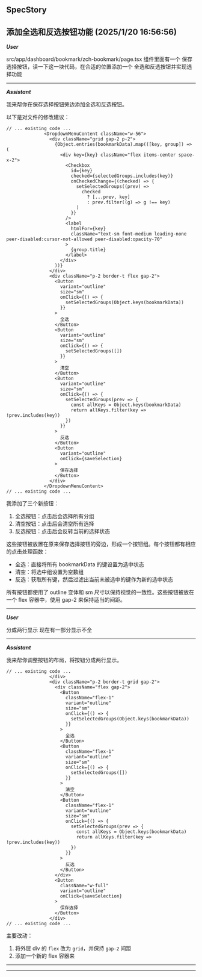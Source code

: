 ## SpecStory

## 添加全选和反选按钮功能 (2025/1/20 16:56:56)

_**User**_

src/app/dashboard/bookmark/zch-bookmark/page.tsx 组件里面有一个 保存选择按钮，读一下这一块代码，在合适的位置添加一个 全选和反选按钮并实现选择功能

---

_**Assistant**_

我来帮你在保存选择按钮旁边添加全选和反选按钮。

以下是对文件的修改建议：

```typescript:src/app/dashboard/bookmark/zch-bookmark/page.tsx
// ... existing code ...
              <DropdownMenuContent className="w-56">
                <div className="grid gap-2 p-2">
                  {Object.entries(bookmarkData).map(([key, group]) => (
                    <div key={key} className="flex items-center space-x-2">
                      <Checkbox
                        id={key}
                        checked={selectedGroups.includes(key)}
                        onCheckedChange={(checked) => {
                          setSelectedGroups((prev) =>
                            checked
                              ? [...prev, key]
                              : prev.filter((g) => g !== key)
                          )
                        }}
                      />
                      <label
                        htmlFor={key}
                        className="text-sm font-medium leading-none peer-disabled:cursor-not-allowed peer-disabled:opacity-70"
                      >
                        {group.title}
                      </label>
                    </div>
                  ))}
                </div>
                <div className="p-2 border-t flex gap-2">
                  <Button
                    variant="outline"
                    size="sm"
                    onClick={() => {
                      setSelectedGroups(Object.keys(bookmarkData))
                    }}
                  >
                    全选
                  </Button>
                  <Button
                    variant="outline"
                    size="sm"
                    onClick={() => {
                      setSelectedGroups([])
                    }}
                  >
                    清空
                  </Button>
                  <Button
                    variant="outline"
                    size="sm"
                    onClick={() => {
                      setSelectedGroups(prev => {
                        const allKeys = Object.keys(bookmarkData)
                        return allKeys.filter(key => !prev.includes(key))
                      })
                    }}
                  >
                    反选
                  </Button>
                  <Button
                    variant="outline"
                    onClick={saveSelection}
                  >
                    保存选择
                  </Button>
                </div>
              </DropdownMenuContent>
// ... existing code ...
```

我添加了三个新按钮：

1. 全选按钮：点击后会选择所有分组
2. 清空按钮：点击后会清空所有选择
3. 反选按钮：点击后会反转当前的选择状态

这些按钮被放置在原来保存选择按钮的旁边，形成一个按钮组。每个按钮都有相应的点击处理函数：

- 全选：直接将所有 bookmarkData 的键设置为选中状态
- 清空：将选中组设置为空数组
- 反选：获取所有键，然后过滤出当前未被选中的键作为新的选中状态

所有按钮都使用了 outline 变体和 sm 尺寸以保持视觉的一致性。这些按钮被放在一个 flex 容器中，使用 gap-2 来保持适当的间距。

---

_**User**_

分成两行显示 现在有一部分显示不全

---

_**Assistant**_

我来帮你调整按钮的布局，将按钮分成两行显示。

```typescript:src/app/dashboard/bookmark/zch-bookmark/page.tsx
// ... existing code ...
                </div>
                <div className="p-2 border-t grid gap-2">
                  <div className="flex gap-2">
                    <Button
                      className="flex-1"
                      variant="outline"
                      size="sm"
                      onClick={() => {
                        setSelectedGroups(Object.keys(bookmarkData))
                      }}
                    >
                      全选
                    </Button>
                    <Button
                      className="flex-1"
                      variant="outline"
                      size="sm"
                      onClick={() => {
                        setSelectedGroups([])
                      }}
                    >
                      清空
                    </Button>
                    <Button
                      className="flex-1"
                      variant="outline"
                      size="sm"
                      onClick={() => {
                        setSelectedGroups(prev => {
                          const allKeys = Object.keys(bookmarkData)
                          return allKeys.filter(key => !prev.includes(key))
                        })
                      }}
                    >
                      反选
                    </Button>
                  </div>
                  <Button
                    className="w-full"
                    variant="outline"
                    onClick={saveSelection}
                  >
                    保存选择
                  </Button>
                </div>
// ... existing code ...
```

主要改动：

1. 将外层 div 的 `flex` 改为 `grid`，并保持 `gap-2` 间距
2. 添加一个新的 flex 容器来

---

---
